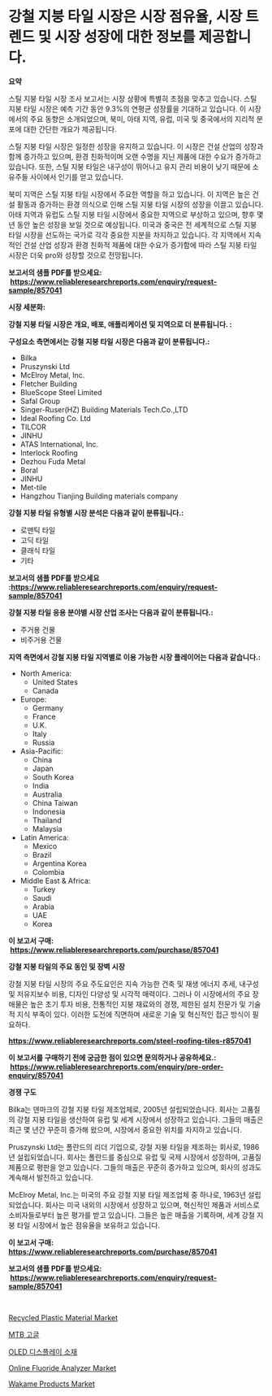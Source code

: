 <p><h1>강철 지붕 타일 시장은 시장 점유율, 시장 트렌드 및 시장 성장에 대한 정보를 제공합니다.</h1></p><p><strong>요약</strong></p>
<p><p>스틸 지붕 타일 시장 조사 보고서는 시장 상황에 특별히 초점을 맞추고 있습니다. 스틸 지붕 타일 시장은 예측 기간 동안 9.3%의 연평균 성장률을 기대하고 있습니다. 이 시장에서의 주요 동향은 소개되었으며, 북미, 아태 지역, 유럽, 미국 및 중국에서의 지리적 분포에 대한 간단한 개요가 제공됩니다.</p><p>스틸 지붕 타일 시장은 일정한 성장을 유지하고 있습니다. 이 시장은 건설 산업의 성장과 함께 증가하고 있으며, 환경 친화적이며 오랜 수명을 지닌 제품에 대한 수요가 증가하고 있습니다. 또한, 스틸 지붕 타일은 내구성이 뛰어나고 유지 관리 비용이 낮기 때문에 소유주들 사이에서 인기를 얻고 있습니다.</p><p>북미 지역은 스틸 지붕 타일 시장에서 주요한 역할을 하고 있습니다. 이 지역은 높은 건설 활동과 증가하는 환경 의식으로 인해 스틸 지붕 타일 시장의 성장을 이끌고 있습니다. 아태 지역과 유럽도 스틸 지붕 타일 시장에서 중요한 지역으로 부상하고 있으며, 향후 몇 년 동안 높은 성장을 보일 것으로 예상됩니다. 미국과 중국은 전 세계적으로 스틸 지붕 타일 시장을 선도하는 국가로 각각 중요한 지분을 차지하고 있습니다. 각 지역에서 지속적인 건설 산업 성장과 환경 친화적 제품에 대한 수요가 증가함에 따라 스틸 지붕 타일 시장은 더욱 pro와 성장할 것으로 전망됩니다.</p></p>
<p><strong>보고서의 샘플 PDF를 받으세요: &nbsp;<a href="https://www.reliableresearchreports.com/enquiry/request-sample/857041">https://www.reliableresearchreports.com/enquiry/request-sample/857041</a></strong></p>
<p><strong>시장 세분화:</strong></p>
<p><strong> 강철 지붕 타일 시장은 개요, 배포, 애플리케이션 및 지역으로 더 분류됩니다. :</strong></p>
<p><strong>구성요소 측면에서는 강철 지붕 타일 시장은 다음과 같이 분류됩니다.:</strong></p>
<p><ul><li>Bilka</li><li>Pruszynski Ltd</li><li>McElroy Metal, Inc.</li><li>Fletcher Building</li><li>BlueScope Steel Limited</li><li>Safal Group</li><li>Singer-Ruser(HZ) Building Materials Tech.Co.,LTD</li><li>Ideal Roofing Co. Ltd</li><li>TILCOR</li><li>JINHU</li><li>ATAS International, Inc.</li><li>Interlock Roofing</li><li>Dezhou Fuda Metal</li><li>Boral</li><li>JINHU</li><li>Met-tile</li><li>Hangzhou Tianjing Building materials company</li></ul></p>
<p><strong> 강철 지붕 타일 유형별 시장 분석은 다음과 같이 분류됩니다.:</strong></p>
<p><ul><li>로맨틱 타일</li><li>고딕 타일</li><li>클래식 타일</li><li>기타</li></ul></p>
<p><strong>보고서의 샘플 PDF를 받으세요 :<a href="https://www.reliableresearchreports.com/enquiry/request-sample/857041">https://www.reliableresearchreports.com/enquiry/request-sample/857041</a></strong></p>
<p><strong> 강철 지붕 타일 응용 분야별 시장 산업 조사는 다음과 같이 분류됩니다.:</strong></p>
<p><ul><li>주거용 건물</li><li>비주거용 건물</li></ul></p>
<p><strong>지역 측면에서 강철 지붕 타일 지역별로 이용 가능한 시장 플레이어는 다음과 같습니다.:</strong></p>
<p><ul>
    <li>
        North America:
        <ul>
            <li>United States</li>
            <li>Canada</li>
        </ul>
    </li>
    <li>
        Europe:
        <ul>
            <li>Germany</li>
            <li>France</li>
            <li>U.K.</li>
            <li>Italy</li>
            <li>Russia</li>
        </ul>
    </li>
    <li>
        Asia-Pacific:
        <ul>
            <li>China</li>
            <li>Japan</li>
            <li>South Korea</li>
            <li>India</li>
            <li>Australia</li>
            <li>China Taiwan</li>
            <li>Indonesia</li>
            <li>Thailand</li>
            <li>Malaysia</li>
        </ul>
    </li>
    <li>
        Latin America:
        <ul>
            <li>Mexico</li>
            <li>Brazil</li>
            <li>Argentina Korea</li>
            <li>Colombia</li>
        </ul>
    </li>
    <li>
        Middle East & Africa:
        <ul>
            <li>Turkey</li>
            <li>Saudi</li>
            <li>Arabia</li>
            <li>UAE</li>
            <li>Korea</li>
        </ul>
    </li>
    </ul></p>
<p><strong>이 보고서 구매: &nbsp;<a href="https://www.reliableresearchreports.com/purchase/857041">https://www.reliableresearchreports.com/purchase/857041</a></strong></p>
<p><strong>강철 지붕 타일의 주요 동인 및 장벽 시장</strong></p>
<p><p>강철 지붕 타일 시장의 주요 주도요인은 지속 가능한 건축 및 재생 에너지 추세, 내구성 및 저유지보수 비용, 디자인 다양성 및 시각적 매력이다. 그러나 이 시장에서의 주요 장애물은 높은 초기 투자 비용, 전통적인 지붕 재료와의 경쟁, 제한된 설치 전문가 및 기술적 지식 부족이 있다. 이러한 도전에 직면하며 새로운 기술 및 혁신적인 접근 방식이 필요하다.</p></p>
<p><strong><a href="https://www.reliableresearchreports.com/steel-roofing-tiles-r857041">https://www.reliableresearchreports.com/steel-roofing-tiles-r857041</a></strong></p>
<p><strong>이 보고서를 구매하기 전에 궁금한 점이 있으면 문의하거나 공유하세요.: &nbsp;<a href="https://www.reliableresearchreports.com/enquiry/pre-order-enquiry/857041">https://www.reliableresearchreports.com/enquiry/pre-order-enquiry/857041</a></strong></p>
<p><strong>경쟁 구도</strong></p>
<p><p>Bilka는 덴마크의 강철 지붕 타일 제조업체로, 2005년 설립되었습니다. 회사는 고품질의 강철 지붕 타일을 생산하여 유럽 및 세계 시장에서 성장하고 있습니다. 그들의 매출은 최근 몇 년간 꾸준히 증가해 왔으며, 시장에서 중요한 위치를 차지하고 있습니다.</p><p>Pruszynski Ltd는 폴란드의 리더 기업으로, 강철 지붕 타일을 제조하는 회사로, 1986년 설립되었습니다. 회사는 폴란드를 중심으로 유럽 및 국제 시장에서 성장하며, 고품질 제품으로 평판을 얻고 있습니다. 그들의 매출은 꾸준히 증가하고 있으며, 회사의 성과도 계속해서 발전하고 있습니다.</p><p>McElroy Metal, Inc.는 미국의 주요 강철 지붕 타일 제조업체 중 하나로, 1963년 설립되었습니다. 회사는 미국 내외의 시장에서 성장하고 있으며, 혁신적인 제품과 서비스로 소비자들로부터 높은 평가를 받고 있습니다. 그들은 높은 매출을 기록하며, 세계 강철 지붕 타일 시장에서 높은 점유율을 보유하고 있습니다.</p></p>
<p><strong>이 보고서 구매: &nbsp; <a href="https://www.reliableresearchreports.com/purchase/857041">https://www.reliableresearchreports.com/purchase/857041</a></strong></p>
<p><strong>보고서의 샘플 PDF를 받으세요: &nbsp;<a href="https://www.reliableresearchreports.com/enquiry/request-sample/857041">https://www.reliableresearchreports.com/enquiry/request-sample/857041</a></strong><strong></strong></p>
<p>&nbsp;</p>
<p><p><a href="https://changeable-paste-463.notion.site/Recycled-Plastic-Material-Market-Size-Focuses-on-Market-Dynamics-In-Depth-Analysis-and-Future-Proje-90ebbe7cdec74c8d8bd7b3eb2fb7d9a1">Recycled Plastic Material Market</a></p><p><a href="https://github.com/darrellockm3ytan895656/Market-Research-Report-List-1/blob/main/444417017022.md">MTB 고글</a></p><p><a href="https://github.com/oajzkywllm460/Market-Research-Report-List-1/blob/main/586742217023.md">OLED 디스플레이 소재</a></p><p><a href="https://view.publitas.com/reportprime-1/global-online-fluoride-analyzer-market-size-and-market-trends-insights-and-projections-from-2024-to-2031/">Online Fluoride Analyzer Market</a></p><p><a href="https://github.com/kathiaseamanalvaradovlprc2h/Market-Research-Report-List-1/blob/main/wakame-products-market.md">Wakame Products Market</a></p></p>